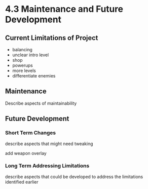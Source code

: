 # 4.3 Maintenance and Future Development

## Current Limitations of Project

* balancing
* unclear intro level
* shop
* powerups
* more levels
* differentiate enemies

## Maintenance

Describe aspects of maintainability

## Future Development

### Short Term Changes

describe aspects that might need tweaking

add weapon overlay

### Long Term Addressing Limitations

describe aspects that could be developed to address the limitations identified earlier
